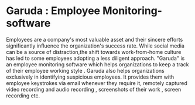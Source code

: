 # Garuda : Employee Monitoring-software
Employees are a company's most valuable asset and their sincere efforts significantly influence the organization's success rate. While social media can be a source of distraction,the shift towards work-from-home culture has led to some employees adopting a less diligent approach. 
"Garuda" is an employee monitoring software which helps organizations to keep a track of their employee working  style . Garuda also helps organizations exclusively in identifying suspicious employees. It provides them with employee keystrokes via email whenever they require it, remotely captured video recording and audio recording , screenshots of their work , screen recording etc.

